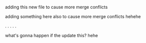 adding this new file to cause more merge conflicts

adding something here also to cause more merge conflicts hehehe

.
.
.
.
.

what's gonna happen if the update this? hehe